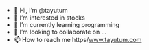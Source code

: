- 👋 Hi, I’m @tayutum
- 👀 I’m interested in stocks
- 🌱 I’m currently learning programming
- 💞️ I’m looking to collaborate on ...
- 📫 How to reach me https/www.tayutum.com

<!---
tayutum/tayutum is a ✨ special ✨ repository because its `README.md` (this file) appears on your GitHub profile.
You can click the Preview link to take a look at your changes.
--->
